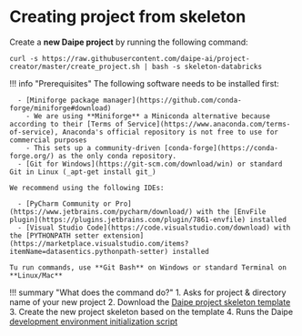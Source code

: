 # Creating project from skeleton

Create a **new Daipe project** by running the following command:

```
curl -s https://raw.githubusercontent.com/daipe-ai/project-creator/master/create_project.sh | bash -s skeleton-databricks
```

!!! info "Prerequisites"
    The following software needs to be installed first:

      - [Miniforge package manager](https://github.com/conda-forge/miniforge#download)
        - We are using **Miniforge** a Miniconda alternative because according to their [Terms of Service](https://www.anaconda.com/terms-of-service), Anaconda's official repository is not free to use for commercial purposes
        - This sets up a community-driven [conda-forge](https://conda-forge.org/) as the only conda repository.
      - [Git for Windows](https://git-scm.com/download/win) or standard Git in Linux (_apt-get install git_)
    
    We recommend using the following IDEs:
    
      - [PyCharm Community or Pro](https://www.jetbrains.com/pycharm/download/) with the [EnvFile plugin](https://plugins.jetbrains.com/plugin/7861-envfile) installed
      - [Visual Studio Code](https://code.visualstudio.com/download) with the [PYTHONPATH setter extension](https://marketplace.visualstudio.com/items?itemName=datasentics.pythonpath-setter) installed

    Tu run commands, use **Git Bash** on Windows or standard Terminal on **Linux/Mac**

!!! summary "What does the command do?"
    1. Asks for project & directory name of your new project 
    2. Download the [Daipe project skeleton template](https://github.com/daipe-ai/skeleton-databricks)
    3. Create the new project skeleton based on the template
    4. Runs the Daipe [development environment initialization script](https://github.com/daipe-ai/benvy)
